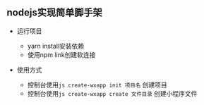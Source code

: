 ## nodejs实现简单脚手架

- 运行项目
  - yarn install安装依赖
  - 使用npm link创建软连接

- 使用方式
  - 控制台使用```js create-wxapp init 项目名``` 创建项目
  - 控制台使用```js create-wxapp create 文件目录``` 创建小程序文件

